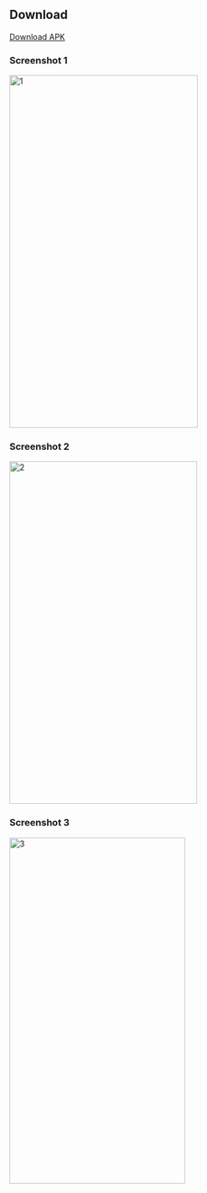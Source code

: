## Download
[Download APK](releases/app-debug.apk)
### Screenshot 1
<img width="333" height="622" alt="1" src="https://github.com/user-attachments/assets/817c423f-45f3-4e09-9af1-c465e33719ac" />

### Screenshot 2
<img width="332" height="604" alt="2" src="https://github.com/user-attachments/assets/f587e8d9-a9ba-4f47-88f5-f98e1b88d58c" />

### Screenshot 3
<img width="311" height="610" alt="3" src="https://github.com/user-attachments/assets/b18fe818-5b1a-4ff3-b75e-028b986b5386" />
